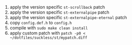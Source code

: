 1. apply the version specific `st-scrollback` patch
2. apply the version specific `st-externalpipe` patch
3. apply the version specific `st-externalpipe-eternal` patch
4. copy `config.def.h` to `config.h`
5. compile with `sudo make clean install`
6. apply custom patch with `patch -p0 < ~/dotfiles/suckless/st/mypatch.diff`
